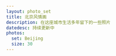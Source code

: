 ```yaml
---
layout: photo_set
title: 北京风情画
description: 在这座城市生活多年留下的一些照片
datedesc: 持续更新中
photos:
  set: Beijing
  size: 30
---
```

